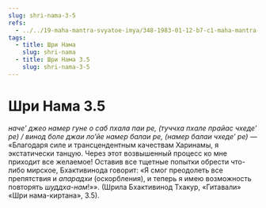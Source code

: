 ```yaml
---
slug: shri-nama-3-5
refs:
  - ../../19-maha-mantra-svyatoe-imya/348-1983-01-12-b7-c1-maha-mantra-i-ispolnenie-materialnyh-zhelanij.md
tags:
  - title: Шри Нама
    slug: shri-nama
  - title: Шри Нама 3.5
    slug: shri-nama-3-5
---
```


# Шри Нама 3.5

*наче’ джео намер гуне о саб пхала паи ре, (туччха пхале прайас чхеде’ ре) / винод боле джаи ло’йе намер балаи ре, (намер балаи чхеде’ ре)* — «Благодаря силе и трансцендентным качествам Харинамы, я экстатически танцую. Через этот возвышенный процесс ко мне приходит все желаемое! Оставив все тщетные попытки обрести что-либо мирское, Бхактивинода говорит: «Я смог преодолеть все препятствия и *апарадхи* (оскорбления), и теперь я имею возможность повторять *шуддха-нам*!»». (Шрила Бхактивинод Тхакур, «Гитавали» «Шри нама-киртана», 3.5).

